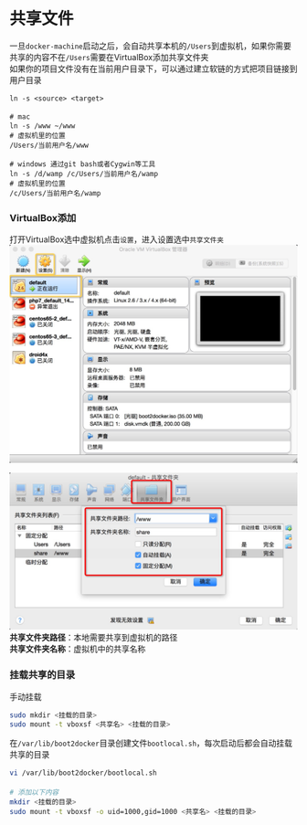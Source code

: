 # 共享文件


一旦`docker-machine`启动之后，会自动共享本机的`/Users`到虚拟机，如果你需要共享的内容不在`/Users`需要在VirtualBox添加共享文件夹  
如果你的项目文件没有在当前用户目录下，可以通过建立软链的方式把项目链接到用户目录
```
ln -s <source> <target>

# mac
ln -s /www ~/www
# 虚拟机里的位置
/Users/当前用户名/www

# windows 通过git bash或者Cygwin等工具
ln -s /d/wamp /c/Users/当前用户名/wamp
# 虚拟机里的位置
/c/Users/当前用户名/wamp
```

### VirtualBox添加
打开VirtualBox选中虚拟机点击`设置`，进入设置选中`共享文件夹`
![](../images/virtualbox_setting.png)

![](../images/virtualbox_shared.png)
**共享文件夹路径**：本地需要共享到虚拟机的路径  
**共享文件夹名称**：虚拟机中的共享名称  


### 挂载共享的目录
手动挂载
```bash
sudo mkdir <挂载的目录>
sudo mount -t vboxsf <共享名> <挂载的目录>
```

在`/var/lib/boot2docker`目录创建文件`bootlocal.sh`，每次启动后都会自动挂载共享的目录
```bash
vi /var/lib/boot2docker/bootlocal.sh

# 添加以下内容
mkdir <挂载的目录>
sudo mount -t vboxsf -o uid=1000,gid=1000 <共享名> <挂载的目录>
```
